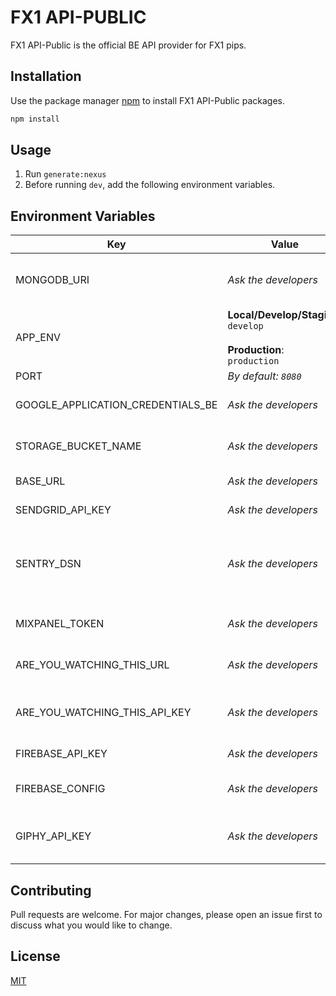# FX1 API-PUBLIC

FX1 API-Public is the official BE API provider for FX1 pips.

## Installation

Use the package manager [npm](https://www.npmjs.com) to install FX1 API-Public packages.

```bash
npm install
```

## Usage
1. Run `generate:nexus`
2. Before running `dev`, add the following environment variables.

## Environment Variables
Key | Value | Description
--- | --- | ---
MONGODB_URI | *Ask the developers* | MongoDB host and options to be used
APP_ENV | **Local/Develop/Staging**: <br />`develop` <br /><br /> **Production**: <br />`production` | Indicate the environment server is running in
PORT | *By default: `8080`* | Server port
GOOGLE_APPLICATION_CREDENTIALS_BE | *Ask the developers* | Service account in Base64
STORAGE_BUCKET_NAME | *Ask the developers* | Name of the Firebase bucket
BASE_URL | *Ask the developers* | URL of the APIs
SENDGRID_API_KEY | *Ask the developers* | SendGrid API Key
SENTRY_DSN | *Ask the developers* | Data Source Name assigned by Sentry to start monitoring events
MIXPANEL_TOKEN | *Ask the developers* | Mixpanel Project Token to track data
ARE_YOU_WATCHING_THIS_URL | *Ask the developers* | Sports excitement analytics URL
ARE_YOU_WATCHING_THIS_API_KEY | *Ask the developers* | Sports excitement analytics API Key
FIREBASE_API_KEY | *Ask the developers* | Firebase API Key
FIREBASE_CONFIG | *Ask the developers* | Firebase Configurations for FX1
GIPHY_API_KEY | *Ask the developers* | Giphy the official gif provider API Key

## Contributing
Pull requests are welcome. For major changes, please open an issue first to discuss what you would like to change.

## License
[MIT](https://choosealicense.com/licenses/mit/)

